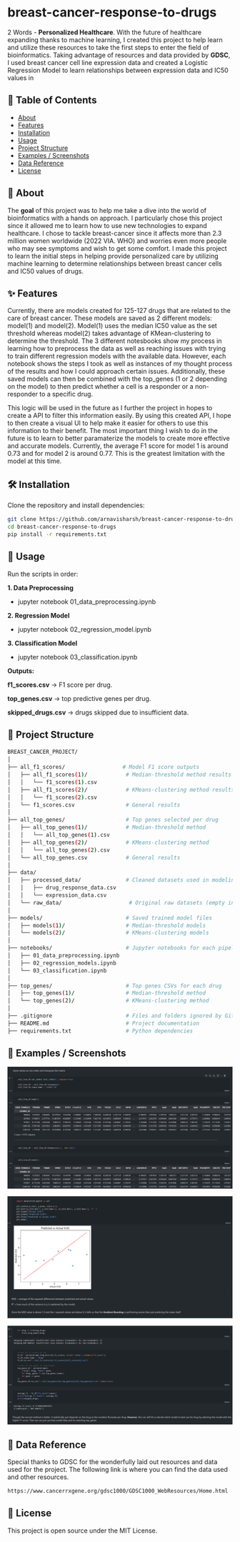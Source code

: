# breast-cancer-response-to-drugs

2 Words - **Personalized Healthcare**. With the future of healthcare expanding thanks to machine learning, I created this project to help learn and utilize these resources to take the first steps to enter the field of bioinformatics. Taking advantage of resources and data provided by **GDSC**, I used breast cancer cell line expression data and created a Logistic Regression Model to learn relationships between expression data and IC50 values in 

## 📖 Table of Contents

- [About](#about)
- [Features](#features)
- [Installation](#installation)
- [Usage](#usage)
- [Project Structure](#project-structure)
- [Examples / Screenshots](#examples--screenshots)
- [Data Reference](#data)
- [License](#license)

## 🧠 About

The **goal** of this project was to help me take a dive into the world of bioinformatics with a hands on approach. I particularly chose this project since it allowed me to learn how to use new technologies to expand healthcare. I chose to tackle breast-cancer since it affects more than 2.3 million women worldwide (2022 VIA. WHO) and worries even more people who may see symptoms and wish to get some comfort. I made this project to learn the initial steps in helping provide personalized care by utilizing machine learning to determine relationships between breast cancer cells and IC50 values of drugs.

## ✨ Features

Currently, there are models created for 125-127 drugs that are related to the care of breast cancer. These models are saved as 2 different models: model(1) and model(2). Model(1) uses the median IC50 value as the set threshold whereas model(2) takes advantage of KMean-clustering to determine the threshold. The 3 different notesbooks show my process in learning how to preprocess the data as well as reaching issues with trying to train different regression models with the available data. However, each notebook shows the steps I took as well as instances of my thought process of the results and how I could approach certain issues. Additionally, these saved models can then be combined with the top_genes (1 or 2 depending on the model) to then predict whether a cell is a responder or a non-responder to a specific drug.

This logic will be used in the future as I further the project in hopes to create a API to filter this information easily. By using this created API, I hope to then create a visual UI to help make it easier for others to use this information to their benefit. The most important thing I wish to do in the future is to learn to better paramaterize the models to create more effective and accurate models. Currently, the average F1 score for model 1 is around 0.73 and for model 2 is around 0.77. This is the greatest limitation with the model at this time.

## 🛠️ Installation

Clone the repository and install dependencies:

```bash
git clone https://github.com/arnavisharsh/breast-cancer-response-to-drugs.git
cd breast-cancer-response-to-drugs
pip install -r requirements.txt
```

## 🚀 Usage

Run the scripts in order:

**1. Data Preprocessing**
- jupyter notebook 01_data_preprocessing.ipynb

**2. Regression Model**
- jupyter notebook 02_regression_model.ipynb

**3. Classification Model**
- jupyter notebook 03_classification.ipynb


**Outputs:**

**f1_scores.csv** → F1 score per drug.

**top_genes.csv** → top predictive genes per drug.

**skipped_drugs.csv** → drugs skipped due to insufficient data.

## 📂 Project Structure

```bash
BREAST_CANCER_PROJECT/
│
├── all_f1_scores/                  # Model F1 score outputs
│   ├── all_f1_scores(1)/            # Median-threshold method results
│   │   └── f1_scores(1).csv
│   ├── all_f1_scores(2)/            # KMeans-clustering method results
│   │   └── f1_scores(2).csv
│   └── f1_scores.csv                # General results
│
├── all_top_genes/                   # Top genes selected per drug
│   ├── all_top_genes(1)/            # Median-threshold method
│   │   └── all_top_genes(1).csv
│   ├── all_top_genes(2)/            # KMeans-clustering method
│   │   └── all_top_genes(2).csv
│   └── all_top_genes.csv            # General results
│
├── data/
│   ├── processed_data/              # Cleaned datasets used in modeling
│   │   ├── drug_response_data.csv
│   │   └── expression_data.csv
│   └── raw_data/                     # Original raw datasets (empty in screenshot)
│
├── models/                          # Saved trained model files
│   ├── models(1)/                   # Median-threshold models
│   └── models(2)/                   # KMeans-clustering models
│
├── notebooks/                       # Jupyter notebooks for each pipeline step
│   ├── 01_data_preprocessing.ipynb
│   ├── 02_regression_models.ipynb
│   └── 03_classification.ipynb
│
├── top_genes/                       # Top genes CSVs for each drug
│   ├── top_genes(1)/                # Median-threshold method
│   └── top_genes(2)/                # KMeans-clustering method
│
├── .gitignore                       # Files and folders ignored by Git
├── README.md                        # Project documentation
├── requirements.txt                 # Python dependencies
```

## 📸 Examples / Screenshots

![alt text](images/preprocessing_image.png)

![alt text](images/regression_image.png)

![alt text](images/classification_image.png)

## 📜 Data Reference

Special thanks to GDSC for the wonderfully laid out resources and data used for the project. The following link is where you can find the data used and other resources.

```bash
https://www.cancerrxgene.org/gdsc1000/GDSC1000_WebResources/Home.html 
```

## 📜 License

This project is open source under the MIT License.